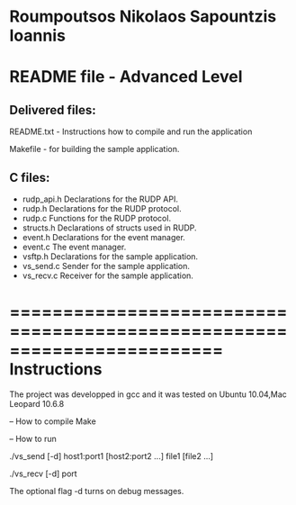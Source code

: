Roumpoutsos Nikolaos 
Sapountzis Ioannis 
========================================================================
README file - Advanced Level
========================================================================
Delivered files:
----------------
README.txt - Instructions how to compile and run the application

Makefile - for building the sample application.

C files:
----------------
-  rudp_api.h 
Declarations for the RUDP API.
-  rudp.h 
Declarations for the RUDP protocol.
-  rudp.c 
Functions for the RUDP protocol.
-  structs.h
Declarations of structs used in RUDP.
-  event.h
Declarations for the event manager.
-  event.c 
The event manager.
-  vsftp.h 
Declarations for the sample application.
-  vs_send.c 
Sender for the sample application.
-  vs_recv.c 
Receiver for the sample application.



========================================================================
Instructions
========================================================================
The project was developped in gcc and it was tested on Ubuntu 10.04,Mac Leopard 10.6.8

– How to compile
Make

– How to run 

./vs_send [-d] host1:port1 [host2:port2 ...] file1 [file2 ...] 

./vs_recv [-d] port 

The optional flag -d turns on debug messages.
